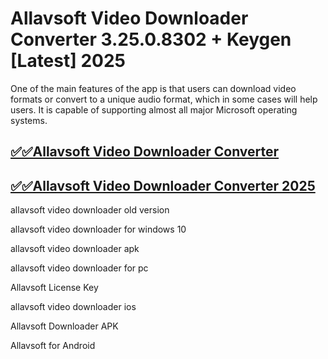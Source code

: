 # Allavsoft Video Downloader Converter 3.25.0.8302 + Keygen [Latest] 2025

One of the main features of the app is that users can download video formats or convert to a unique audio format, which in some cases will help users. It is capable of supporting almost all major Microsoft operating systems.

## [✅✅Allavsoft Video Downloader Converter ]()

## [✅✅Allavsoft Video Downloader Converter 2025]()

 allavsoft video downloader old version

 allavsoft video downloader for windows 10

 allavsoft video downloader apk

 allavsoft video downloader for pc

Allavsoft License Key

 allavsoft video downloader ios

Allavsoft Downloader APK

Allavsoft for Android

